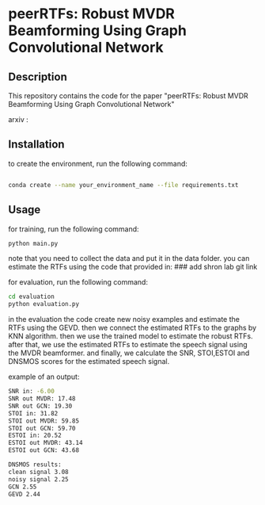 # peerRTFs: Robust MVDR Beamforming Using Graph Convolutional Network

## Description

This repository contains the code for the paper "peerRTFs: Robust MVDR Beamforming Using Graph Convolutional Network"

arxiv : 


## Installation
 to create the environment, run the following command:
```bash

conda create --name your_environment_name --file requirements.txt
```

## Usage

for training, run the following command:

```bash
python main.py
```
note that you need to collect the data and put it in the data folder. 
you can estimate the RTFs using the code that provided in: ### add shron lab git link


for evaluation, run the following command:

```bash
cd evaluation 
python evaluation.py
```
in the evaluation the code create new noisy examples and estimate the RTFs using the GEVD. then we connect the estimated RTFs to the graphs by KNN algorithm. then we use the trained model to estimate the robust RTFs.
after that, we use the estimated RTFs to estimate the speech signal using the MVDR beamformer.
and finally, we calculate the SNR, STOI,ESTOI and DNSMOS scores for the estimated speech signal.

example of an output:
```bash
SNR in: -6.00
SNR out MVDR: 17.48
SNR out GCN: 19.30
STOI in: 31.82
STOI out MVDR: 59.85
STOI out GCN: 59.70
ESTOI in: 20.52
ESTOI out MVDR: 43.14
ESTOI out GCN: 43.68

DNSMOS results:
clean signal 3.08
noisy signal 2.25
GCN 2.55
GEVD 2.44